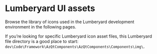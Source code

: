 # Lumberyard UI assets<a name="uidev-asset-intro"></a>

Browse the library of icons used in the Lumberyard development environment in the following pages\.

If you’re looking for specific Lumberyard icon asset files, this Lumberyard file directory is a good place to start: `dev\Code\Framework\AzQtComponents\AzQtComponents\Components\img\`\.